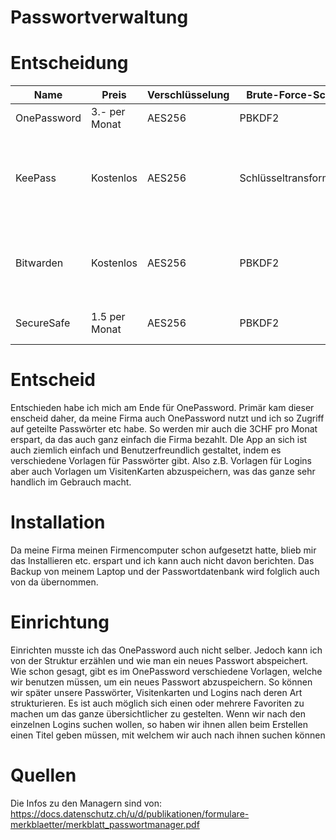 # Passwortverwaltung

# Entscheidung
|Name|Preis|Verschlüsselung|Brute-Force-Schutz|Quellcode|Authentifizierung|
|---|---|---|---|---|---|
|OnePassword|3.- per Monat|AES256|PBKDF2|Privat|Passwort|
|KeePass|Kostenlos|AES256|Schlüsseltransformation|Öffentlich|Passwort / Schlüsseldatei /OTP (OATH/HOTP), Yubikey,Google Authenticator usw.|
|Bitwarden|Kostenlos|AES256|PBKDF2|Öffentlich|Benutzername / Passwort, Authy, Google Authenticator Kostepflichtig: SMS, Yubikey|
|SecureSafe|1.5 per Monat|AES256|PBKDF2|Privat|Benutzername / Passwort / mTAN (kostenpflichtig)|

# Entscheid
Entschieden habe ich mich am Ende für OnePassword. Primär kam dieser enscheid daher, da meine Firma auch OnePassword nutzt und ich so Zugriff auf geteilte Passwörter etc habe. So werden mir auch die 3CHF pro Monat erspart, da das auch ganz einfach die Firma bezahlt. DIe App an sich ist auch ziemlich einfach und Benutzerfreundlich gestaltet, indem es verschiedene Vorlagen für Passwörter gibt. Also z.B. Vorlagen für Logins aber auch Vorlagen um VisitenKarten abzuspeichern, was das ganze sehr handlich im Gebrauch macht.

# Installation
Da meine Firma meinen Firmencomputer schon aufgesetzt hatte, blieb mir das Installieren etc. erspart und ich kann auch nicht davon berichten. Das Backup von meinem Laptop und der Passwortdatenbank wird folglich auch von da übernommen.

# Einrichtung
Einrichten musste ich das OnePassword auch nicht selber. Jedoch kann ich von der Struktur erzählen und wie man ein neues Passwort abspeichert. Wie schon gesagt, gibt es im OnePassword verschiedene Vorlagen, welche wir benutzen müssen, um ein neues Passwort abzuspeichern. So können wir später unsere Passwörter, Visitenkarten und Logins nach deren Art strukturieren. Es ist auch möglich sich einen oder mehrere Favoriten zu machen um das ganze übersichtlicher zu gestelten. Wenn wir nach den einzelnen Logins suchen wollen, so haben wir ihnen allen beim Erstellen einen Titel geben müssen, mit welchem wir auch nach ihnen suchen können

# Quellen
Die Infos zu den Managern sind von:
https://docs.datenschutz.ch/u/d/publikationen/formulare-merkblaetter/merkblatt_passwortmanager.pdf
